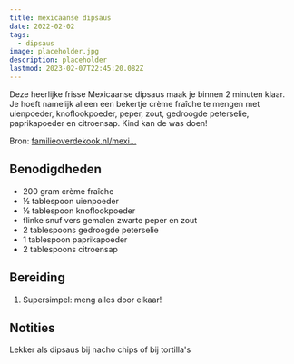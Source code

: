 ```yaml
---
title: mexicaanse dipsaus
date: 2022-02-02
tags:
  - dipsaus
image: placeholder.jpg
description: placeholder
lastmod: 2023-02-07T22:45:20.082Z
---
```


Deze heerlijke frisse Mexicaanse dipsaus maak je binnen 2 minuten klaar. Je hoeft namelijk alleen een bekertje crème fraîche te mengen met uienpoeder, knoflookpoeder, peper, zout, gedroogde peterselie, paprikapoeder en citroensap. Kind kan de was doen!

Bron: [familieoverdekook.nl/mexi...](https://familieoverdekook.nl/mexicaanse-dipsaus-met-creme-fraiche/)

## Benodigdheden

-   200 gram  crème fraîche 
-   ½ tablespoon  uienpoeder 
-   ½ tablespoon  knoflookpoeder 
-   flinke snuf vers gemalen zwarte peper en zout 
-   2 tablespoons  gedroogde peterselie 
-   1 tablespoon  paprikapoeder 
-   2 tablespoons  citroensap 

## Bereiding

1.  Supersimpel: meng alles door elkaar! 

## Notities

Lekker als dipsaus bij nacho chips of bij tortilla's